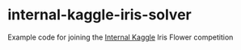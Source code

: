 # internal-kaggle-iris-solver

Example code for joining the [Internal Kaggle](https://github.com/MingStar/internal-kaggle) Iris Flower competition 
